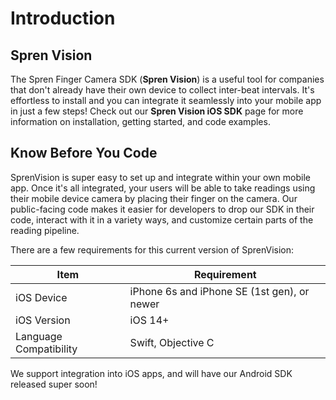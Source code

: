 # Introduction

## Spren Vision

The Spren Finger Camera SDK (**Spren Vision**) is a useful tool for companies that don't already have their own device to collect inter-beat intervals. It's effortless to install and you can integrate it seamlessly into your mobile app in just a few steps! Check out our **Spren Vision iOS SDK** page for more information on installation, getting started, and code examples.

## Know Before You Code

SprenVision is super easy to set up and integrate within your own mobile app. Once it's all integrated, your users will be able to take readings using their mobile device camera by placing their finger on the camera. Our public-facing code makes it easier for developers to drop our SDK in their code, interact with it in a variety ways, and customize certain parts of the reading pipeline.

There are a few requirements for this current version of SprenVision:

| **Item**               | **Requirement**                             |
| ---------------------- | ------------------------------------------- |
| iOS Device             | iPhone 6s and iPhone SE (1st gen), or newer |
| iOS Version            | iOS 14+                                     |
| Language Compatibility | Swift, Objective C                          |

We support integration into iOS apps, and will have our Android SDK released super soon!

